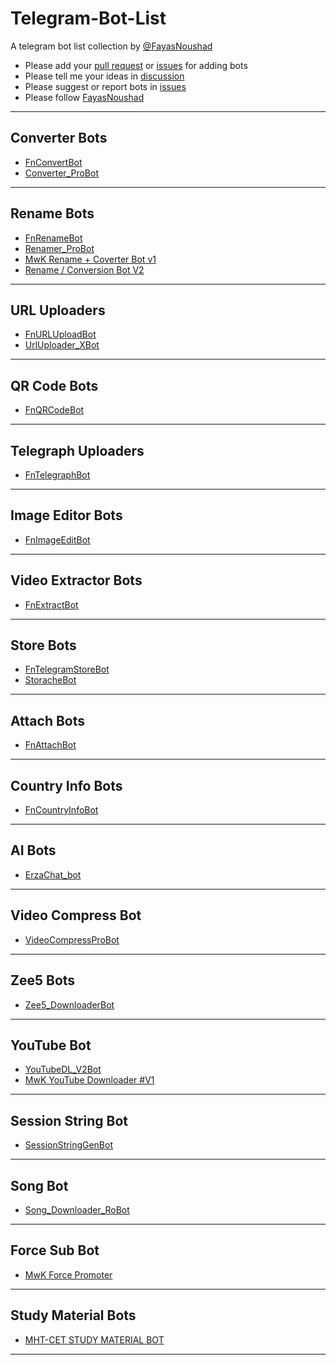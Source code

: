 # Telegram-Bot-List

A telegram bot list collection by [@FayasNoushad](https://github.com/FayasNoushad)

- Please add your [pull request](https://github.com/FayasNoushad/Telegram-Bot-List/pulls) or [issues](https://github.com/FayasNoushad/Telegram-Bot-List/issues) for adding bots 
- Please tell me your ideas in [discussion](https://github.com/FayasNoushad/Telegram-Bot-List/discussions)
- Please suggest or report bots in [issues](https://github.com/FayasNoushad/Telegram-Bot-List/issues)
- Please follow [FayasNoushad](https://github.com/FayasNoushad)

---

## Converter Bots

- [FnConvertBot](https://telegram.me/FnConvertBot)
- [Converter_ProBot](https://t.me/Converter_ProBot)
---

## Rename Bots

- [FnRenameBot](https://telegram.me/FnRenameBot)
- [Renamer_ProBot](https://t.ME/Renamer_ProBot)
- [MwK Rename + Coverter Bot v1](https://t.me/mwk_renamebot)
- [Rename / Conversion Bot V2](https://t.me/mwk_rename2bot)

---

## URL Uploaders

- [FnURLUploadBot](https://telegram.me/FnURLUploadBot)
- [UrlUploader_XBot](https://t.me/UrlUploader_XBot)

---

## QR Code Bots

- [FnQRCodeBot](https://telegram.me/FnQRCodeBot)

---

## Telegraph Uploaders

- [FnTelegraphBot](https://telegram.me/FnTelegraphBot)

---

## Image Editor Bots 

- [FnImageEditBot](https://telegram.me/FnImageEditBot)

---

## Video Extractor Bots 

- [FnExtractBot](https://telegram.me/FnExtractBot)

---

## Store Bots

- [FnTelegramStoreBot](https://telegram.me/FnTelegramStoreBot)
- [StoracheBot](https://telegram.me/StoracheBot)

---

## Attach Bots

- [FnAttachBot](https://telegram.me/FnAttachBot)

---

## Country Info Bots

- [FnCountryInfoBot](https://telegram.me/FnCountryInfoBot)

---

## AI Bots

- [ErzaChat_bot](https://telegram.me/ErzaChat_bot)

---

## Video Compress Bot

- [VideoCompressProBot](https://t.me/VideoCompressProBot)

---

## Zee5 Bots

- [Zee5_DownloaderBot](https://t.ME/Zee5_DownloaderBot)

---

## YouTube Bot

- [YouTubeDL_V2Bot](https://t.me/YouTubeDL_V2Bot)
- [MwK YouTube Downloader #V1](https://t.me/mwk_youtubebot)

---

## Session String Bot

- [SessionStringGenBot](https://t.me/SessionStringGenBoT)

---

## Song Bot

- [Song_Downloader_RoBot](https://t.me/Song_Downloader_RoBot)

---

## Force Sub Bot

- [MwK Force Promoter](https://t.me/mwk_promoterbot)

---

## Study Material Bots

- [MHT-CET STUDY MATERIAL BOT](https://t.me/MhtCetMaterialsBot)

---

